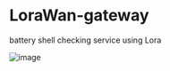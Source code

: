 # LoraWan-gateway

battery shell checking service using Lora

![image](https://user-images.githubusercontent.com/81093419/192408207-4a533ce0-93fc-4cfb-a36c-fe009a5019ce.png)
